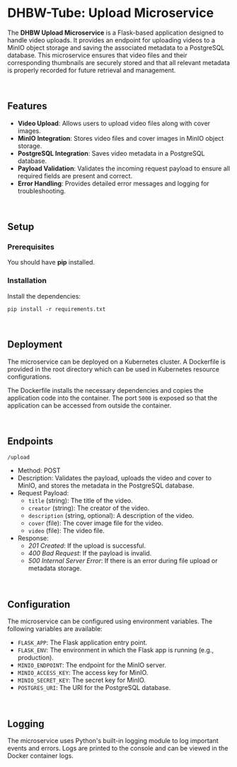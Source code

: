 # DHBW-Tube: Upload Microservice
The **DHBW Upload Microservice** is a Flask-based application designed to handle video uploads. It provides an endpoint for uploading videos to a MinIO object storage and saving the associated metadata to a PostgreSQL database. This microservice ensures that video files and their corresponding thumbnails are securely stored and that all relevant metadata is properly recorded for future retrieval and management.

<br>

## Features
- **Video Upload**: Allows users to upload video files along with cover images.
- **MinIO Integration**: Stores video files and cover images in MinIO object storage.
- **PostgreSQL Integration**: Saves video metadata in a PostgreSQL database.
- **Payload Validation**: Validates the incoming request payload to ensure all required fields are present and correct.
- **Error Handling**: Provides detailed error messages and logging for troubleshooting.

<br>

## Setup
### Prerequisites
You should have **pip** installed.

### Installation
Install the dependencies:
```
pip install -r requirements.txt
```

<br>

## Deployment
The microservice can be deployed on a Kubernetes cluster. A Dockerfile is provided in the root directory which can be used in Kubernetes resource configurations.

The Dockerfile installs the necessary dependencies and copies the application code into the container.
The port `5000` is exposed so that the application can be accessed from outside the container.

<br>

## Endpoints
`/upload`
- Method: POST
- Description: Validates the payload, uploads the video and cover to MinIO, and stores the metadata in the PostgreSQL database.
- Request Payload:
    - `title` (string): The title of the video.
    - `creator` (string): The creator of the video.
    - `description` (string, optional): A description of the video.
    - `cover` (file): The cover image file for the video.
    - `video` (file): The video file.
- Response:
    - *201 Created*: If the upload is successful.
    - *400 Bad Request*: If the payload is invalid.
    - *500 Internal Server Error*: If there is an error during file upload or metadata storage.

<br>

## Configuration
The microservice can be configured using environment variables. The following variables are available:

- `FLASK_APP`: The Flask application entry point.
- `FLASK_ENV`: The environment in which the Flask app is running (e.g., production).
- `MINIO_ENDPOINT`: The endpoint for the MinIO server.
- `MINIO_ACCESS_KEY`: The access key for MinIO.
- `MINIO_SECRET_KEY`: The secret key for MinIO.
- `POSTGRES_URI`: The URI for the PostgreSQL database.

<br>

## Logging
The microservice uses Python's built-in logging module to log important events and errors. Logs are printed to the console and can be viewed in the Docker container logs.
